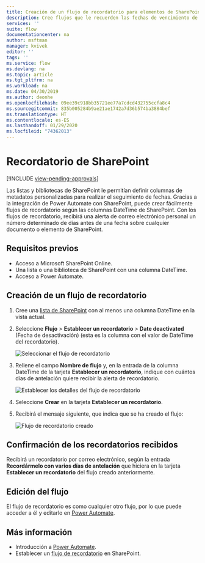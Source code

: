 ```yaml
---
title: Creación de un flujo de recordatorio para elementos de SharePoint | Microsoft Docs
description: Cree flujos que le recuerden las fechas de vencimiento de los elementos de SharePoint.
services: ''
suite: flow
documentationcenter: na
author: msftman
manager: kvivek
editor: ''
tags: ''
ms.service: flow
ms.devlang: na
ms.topic: article
ms.tgt_pltfrm: na
ms.workload: na
ms.date: 04/30/2019
ms.author: deonhe
ms.openlocfilehash: 09ee39c918bb35721ee77a7cdcd432755ccfa8c4
ms.sourcegitcommit: 835b005284b9ae21ae1742a7d36b574ba3884bef
ms.translationtype: HT
ms.contentlocale: es-ES
ms.lasthandoff: 01/29/2020
ms.locfileid: "74362013"
---
```

# <a name="sharepoint-remind-me"></a>Recordatorio de SharePoint
[!INCLUDE [view-pending-approvals](includes/cc-rebrand.md)]

Las listas y bibliotecas de SharePoint le permitían definir columnas de metadatos personalizadas para realizar el seguimiento de fechas. Gracias a la integración de Power Automate con SharePoint, puede crear fácilmente flujos de recordatorio según las columnas DateTime de SharePoint. Con los flujos de recordatorio, recibirá una alerta de correo electrónico personal un número determinado de días antes de una fecha sobre cualquier documento o elemento de SharePoint.

## <a name="prerequisites"></a>Requisitos previos
- Acceso a Microsoft SharePoint Online.
- Una lista o una biblioteca de SharePoint con una columna DateTime.
- Acceso a Power Automate.

## <a name="create-a-reminder-flow"></a>Creación de un flujo de recordatorio

 1. Cree una [lista de SharePoint](https://support.office.com/article/Create-a-list-in-SharePoint-0D397414-D95F-41EB-ADDD-5E6EFF41B083) con al menos una columna DateTime en la vista actual. 
 1. Seleccione **Flujo** > **Establecer un recordatorio** > **Date deactivated** (Fecha de desactivación) (esta es la columna con el valor de DateTime del recordatorio).

     ![Seleccionar el flujo de recordatorio](media/create-sharepoint-reminder-flows/select-reminder-flow.png)

1. Rellene el campo **Nombre de flujo** y, en la entrada de la columna DateTime de la tarjeta **Establecer un recordatorio**, indique con cuántos días de antelación quiere recibir la alerta de recordatorio.

    ![Establecer los detalles del flujo de recordatorio](media/create-sharepoint-reminder-flows/set-reminder-details.png)

1. Seleccione **Crear** en la tarjeta **Establecer un recordatorio**.

1. Recibirá el mensaje siguiente, que indica que se ha creado el flujo:

    ![Flujo de recordatorio creado](media/create-sharepoint-reminder-flows/success.png)
    

## <a name="confirm-reminders-received"></a>Confirmación de los recordatorios recibidos

Recibirá un recordatorio por correo electrónico, según la entrada **Recordármelo con varios días de antelación** que hiciera en la tarjeta **Establecer un recordatorio** del flujo creado anteriormente. 

## <a name="edit-your-flow"></a>Edición del flujo

El flujo de recordatorio es como cualquier otro flujo, por lo que puede acceder a él y editarlo en [Power Automate](https://flow.microsoft.com).

## <a name="learn-more"></a>Más información

- Introducción a [Power Automate](https://flow.microsoft.com).
- Establecer un [flujo de recordatorio](https://support.office.com/article/set-a-reminder-flow-23c0e172-1fc1-4ac8-a9db-cd0b81d634d8) en SharePoint.


